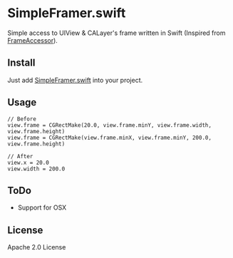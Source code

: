 # SimpleFramer.swift
Simple access to UIView &amp; CALayer's frame written in Swift (Inspired from [FrameAccessor](https://github.com/AlexDenisov/FrameAccessor)).

## Install
Just add [SimpleFramer.swift](SimpleFramer/SimpleFramer.swift) into your project.

## Usage
```
// Before
view.frame = CGRectMake(20.0, view.frame.minY, view.frame.width, view.frame.height)
view.frame = CGRectMake(view.frame.minX, view.frame.minY, 200.0, view.frame.height)

// After 
view.x = 20.0
view.width = 200.0
```

## ToDo
- Support for OSX

## License
Apache 2.0 License
